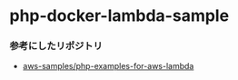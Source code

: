 # php-docker-lambda-sample

### 参考にしたリポジトリ
* [aws-samples/php-examples-for-aws-lambda](https://github.com/aws-samples/php-examples-for-aws-lambda/tree/master/0.7-PHP-Lambda-functions-with-Docker-container-images)
